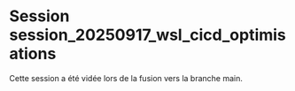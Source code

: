 # Session session_20250917_wsl_cicd_optimisations

Cette session a été vidée lors de la fusion vers la branche main.
